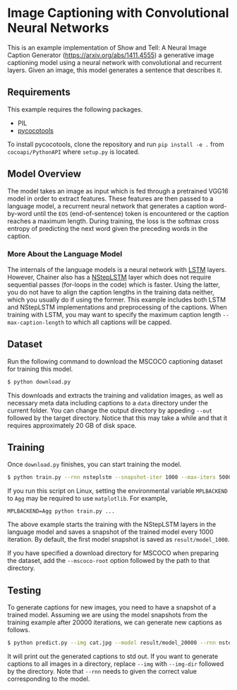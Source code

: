 # Image Captioning with Convolutional Neural Networks

This is an example implementation of Show and Tell: A Neural Image Caption Generator (https://arxiv.org/abs/1411.4555) a generative image captioning model using a neural network with convolutional and recurrent layers.
Given an image, this model generates a sentence that describes it.


## Requirements

This example requires the following packages.

- PIL
- [pycocotools](https://github.com/cocodataset/cocoapi/tree/master/PythonAPI)

To install pycocotools, clone the repository and run `pip install -e .` from `cocoapi/PythonAPI` where `setup.py` is located.

## Model Overview

The model takes an image as input which is fed through a pretrained VGG16 model in order to extract features.
These features are then passed to a language model, a recurrent neural network that generates a caption word-by-word until the `EOS` (end-of-sentence) token is encountered or the caption reaches a maximum length.
During training, the loss is the softmax cross entropy of predicting the next word given the preceding words in the caption.

### More About the Language Model

The internals of the language models is a neural network with [LSTM](http://docs.chainer.org/en/stable/reference/generated/chainer.links.LSTM.html) layers.
However, Chainer also has a [NStepLSTM](http://docs.chainer.org/en/stable/reference/generated/chainer.links.NStepLSTM.html) layer which does not require sequential passes (for-loops in the code) which is faster. Using the latter, you do not have to align the caption lengths in the training data neither, which you usually do if using the former.
This example includes both LSTM and NStepLSTM implementations and preprocessing of the captions.
When training with LSTM, you may want to specify the maximum caption length `--max-caption-length` to which all captions will be capped.

## Dataset

Run the following command to download the MSCOCO captioning dataset for training this model.

```bash
$ python download.py
```

This downloads and extracts the training and validation images, as well as necessary meta data including captions to a `data` directory under the current folder.
You can change the output directory by appeding `--out` followed by the target directory.
Notice that this may take a while and that it requires approximately 20 GB of disk space.

## Training

Once `download.py` finishes, you can start training the model.

```bash
$ python train.py --rnn nsteplstm --snapshot-iter 1000 --max-iters 50000 --batch-size 128 --gpu 0
```

If you run this script on Linux, setting the environmental variable `MPLBACKEND` to `Agg` may be required to use `matplotlib`. For example,

```
MPLBACKEND=Agg python train.py ...
```

The above example starts the training with the NStepLSTM layers in the language model and saves a snapshot of the trained model every 1000 iteration.
By default, the first model snapshot is saved as `result/model_1000`.

If you have specified a download directory for MSCOCO when preparing the dataset, add the `--mscoco-root` option followed by the path to that directory.

## Testing

To generate captions for new images, you need to have a snapshot of a trained model.
Assuming we are using the model snapshots from the training example after 20000 iterations, we can generate new captions as follows.

```bash
$ python predict.py --img cat.jpg --model result/model_20000 --rnn nsteplstm --max-caption-length 30 --gpu 0
```

It will print out the generated captions to std out.
If you want to generate captions to all images in a directory, replace `--img` with `--img-dir` followed by the directory.
Note that `--rnn` needs to given the correct value corresponding to the model.
